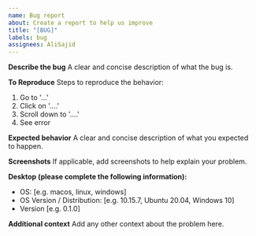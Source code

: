 ```yaml
---
name: Bug report
about: Create a report to help us improve
title: "[BUG]"
labels: bug
assignees: AliSajid
---
```


**Describe the bug**
A clear and concise description of what the bug is.

**To Reproduce**
Steps to reproduce the behavior:

1. Go to '...'
2. Click on '....'
3. Scroll down to '....'
4. See error

**Expected behavior**
A clear and concise description of what you expected to happen.

**Screenshots**
If applicable, add screenshots to help explain your problem.

**Desktop (please complete the following information):**

- OS: [e.g. macos, linux, windows]
- OS Version / Distribution: [e.g. 10.15.7, Ubuntu 20.04, Windows 10]
- Version [e.g. 0.1.0]

**Additional context**
Add any other context about the problem here.
